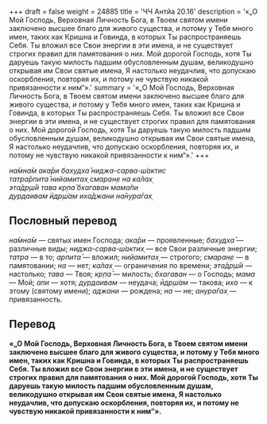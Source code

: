 +++
draft = false
weight = 24885
title = 'ЧЧ Антйа 20.16'
description = '«„О Мой Господь, Верховная Личность Бога, в Твоем святом имени заключено высшее благо для живого существа, и потому у Тебя много имен, таких как Кришна и Говинда, в которых Ты распространяешь Себя. Ты вложил все Свои энергии в эти имена, и не существует строгих правил для памятования о них. Мой дорогой Господь, хотя Ты даруешь такую милость падшим обусловленным душам, великодушно открывая им Свои святые имена, Я настолько неудачлив, что допускаю оскорбления, повторяя их, и потому не чувствую никакой привязанности к ним“».'
summary = '«„О Мой Господь, Верховная Личность Бога, в Твоем святом имени заключено высшее благо для живого существа, и потому у Тебя много имен, таких как Кришна и Говинда, в которых Ты распространяешь Себя. Ты вложил все Свои энергии в эти имена, и не существует строгих правил для памятования о них. Мой дорогой Господь, хотя Ты даруешь такую милость падшим обусловленным душам, великодушно открывая им Свои святые имена, Я настолько неудачлив, что допускаю оскорбления, повторяя их, и потому не чувствую никакой привязанности к ним“».'
+++

_на̄мна̄м ака̄ри бахудха̄ ниджа-сарва-ш́актис  
татра̄рпита̄ нийамитах̣ смаран̣е на ка̄лах̣  
эта̄др̣ш́ӣ тава кр̣па̄ бхагаван мама̄пи  
дурдаивам ӣдр̣ш́ам иха̄джани на̄нура̄гах̣_

## Пословный перевод

_на̄мна̄м_ — святых имен Господа; _ака̄ри_ — проявленные; _бахудха̄_ — различные виды; _ниджа_\-_сарва_\-_ш́актих̣_ — все Свои различные энергии; _татра_ — в то; _арпита̄_ — вложил; _нийамитах̣_ — строгого; _смаран̣е_ — в памятовании; _на_ — нет; _ка̄лах̣_ — ограничения по времени; _эта̄др̣ш́ӣ_ — настолько; _тава_ — Твоя; _кр̣па̄_ — милость; _бхагаван_ — о Господь; _мама_ — Мой; _апи_ — хотя; _дурдаивам_ — неудача; _ӣдр̣ш́ам_ — такова; _иха_ — к этому (святому имени); _аджани_ — рождена; _на_ — не; _анура̄гах̣_ — привязанность.

## Перевод

**«„О Мой Господь, Верховная Личность Бога, в Твоем святом имени заключено высшее благо для живого существа, и потому у Тебя много имен, таких как Кришна и Говинда, в которых Ты распространяешь Себя. Ты вложил все Свои энергии в эти имена, и не существует строгих правил для памятования о них. Мой дорогой Господь, хотя Ты даруешь такую милость падшим обусловленным душам, великодушно открывая им Свои святые имена, Я настолько неудачлив, что допускаю оскорбления, повторяя их, и потому не чувствую никакой привязанности к ним“».**
